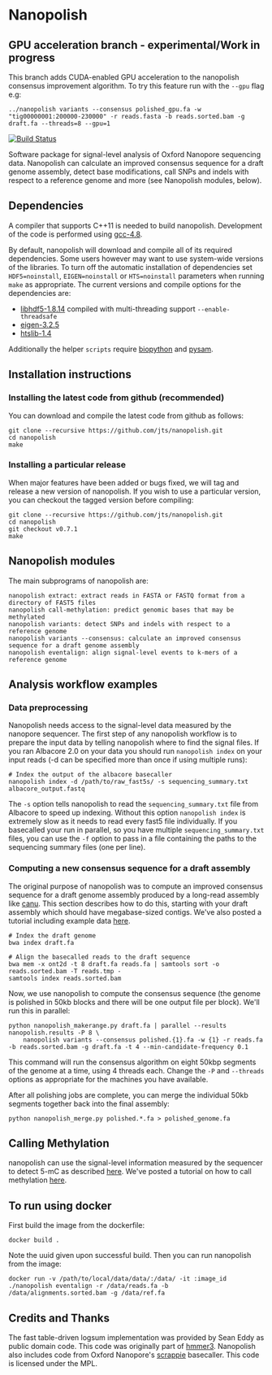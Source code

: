 # Nanopolish

## GPU acceleration branch - experimental/Work in progress

This branch adds CUDA-enabled GPU acceleration to the nanopolish consensus improvement algorithm. To try this feature run with the `--gpu` flag e.g:
```
../nanopolish variants --consensus polished_gpu.fa -w "tig00000001:200000-230000" -r reads.fasta -b reads.sorted.bam -g draft.fa --threads=8 --gpu=1
```

[![Build Status](https://travis-ci.org/jts/nanopolish.svg?branch=master)](https://travis-ci.org/jts/nanopolish)

Software package for signal-level analysis of Oxford Nanopore sequencing data. Nanopolish can calculate an improved consensus sequence for a draft genome assembly, detect base modifications, call SNPs and indels with respect to a reference genome and more (see Nanopolish modules, below).

## Dependencies

A compiler that supports C++11 is needed to build nanopolish. Development of the code is performed using [gcc-4.8](https://gcc.gnu.org/gcc-4.8/).

By default, nanopolish will download and compile all of its required dependencies. Some users however may want to use system-wide versions of the libraries. To turn off the automatic installation of dependencies set `HDF5=noinstall`, `EIGEN=noinstall` or `HTS=noinstall` parameters when running `make` as appropriate. The current versions and compile options for the dependencies are:

* [libhdf5-1.8.14](http://www.hdfgroup.org/HDF5/release/obtain5.html) compiled with multi-threading support `--enable-threadsafe`
* [eigen-3.2.5](http://eigen.tuxfamily.org)
* [htslib-1.4](http://github.com/samtools/htslib) 

Additionally the helper `scripts` require [biopython](http://www.biopython.org) and [pysam](http://pysam.readthedocs.io/en/latest/installation.html).


## Installation instructions

### Installing the latest code from github (recommended)

You can download and compile the latest code from github as follows:

```
git clone --recursive https://github.com/jts/nanopolish.git
cd nanopolish
make
```

### Installing a particular release

When major features have been added or bugs fixed, we will tag and release a new version of nanopolish. If you wish to use a particular version, you can checkout the tagged version before compiling:

```
git clone --recursive https://github.com/jts/nanopolish.git
cd nanopolish
git checkout v0.7.1
make
```

## Nanopolish modules

The main subprograms of nanopolish are:

```
nanopolish extract: extract reads in FASTA or FASTQ format from a directory of FAST5 files
nanopolish call-methylation: predict genomic bases that may be methylated
nanopolish variants: detect SNPs and indels with respect to a reference genome
nanopolish variants --consensus: calculate an improved consensus sequence for a draft genome assembly
nanopolish eventalign: align signal-level events to k-mers of a reference genome
```

## Analysis workflow examples

### Data preprocessing

Nanopolish needs access to the signal-level data measured by the nanopore sequencer. The first step of any nanopolish workflow is to prepare the input data by telling nanopolish where to find the signal files. If you ran Albacore 2.0 on your data you should run `nanopolish index` on your input reads (-d can be specified more than once if using multiple runs):

```
# Index the output of the albacore basecaller
nanopolish index -d /path/to/raw_fast5s/ -s sequencing_summary.txt albacore_output.fastq
```

The `-s` option tells nanopolish to read the `sequencing_summary.txt` file from Albacore to speed up indexing. Without this option `nanopolish index` is extremely slow as it needs to read every fast5 file individually. If you basecalled your run in parallel, so you have multiple `sequencing_summary.txt` files, you can use the `-f` option to pass in a file containing the paths to the sequencing summary files (one per line).

### Computing a new consensus sequence for a draft assembly

The original purpose of nanopolish was to compute an improved consensus sequence for a draft genome assembly produced by a long-read assembly like [canu](https://github.com/marbl/canu). This section describes how to do this, starting with your draft assembly which should have megabase-sized contigs. We've also posted a tutorial including example data [here](http://nanopolish.readthedocs.io/en/latest/quickstart_consensus.html).

```
# Index the draft genome
bwa index draft.fa

# Align the basecalled reads to the draft sequence
bwa mem -x ont2d -t 8 draft.fa reads.fa | samtools sort -o reads.sorted.bam -T reads.tmp -
samtools index reads.sorted.bam
```

Now, we use nanopolish to compute the consensus sequence (the genome is polished in 50kb blocks and there will be one output file per block). We'll run this in parallel:

```
python nanopolish_makerange.py draft.fa | parallel --results nanopolish.results -P 8 \
    nanopolish variants --consensus polished.{1}.fa -w {1} -r reads.fa -b reads.sorted.bam -g draft.fa -t 4 --min-candidate-frequency 0.1
```

This command will run the consensus algorithm on eight 50kbp segments of the genome at a time, using 4 threads each. Change the ```-P``` and ```--threads``` options as appropriate for the machines you have available.

After all polishing jobs are complete, you can merge the individual 50kb segments together back into the final assembly:

```
python nanopolish_merge.py polished.*.fa > polished_genome.fa
```

## Calling Methylation

nanopolish can use the signal-level information measured by the sequencer to detect 5-mC as described [here](http://www.nature.com/nmeth/journal/vaop/ncurrent/full/nmeth.4184.html). We've posted a tutorial on how to call methylation [here](http://nanopolish.readthedocs.io/en/latest/quickstart_call_methylation.html).

## To run using docker

First build the image from the dockerfile:
```
docker build .
```
Note the uuid given upon successful build.
Then you can run nanopolish from the image:
```
docker run -v /path/to/local/data/data/:/data/ -it :image_id  ./nanopolish eventalign -r /data/reads.fa -b /data/alignments.sorted.bam -g /data/ref.fa
```

## Credits and Thanks

The fast table-driven logsum implementation was provided by Sean Eddy as public domain code. This code was originally part of [hmmer3](http://hmmer.janelia.org/). Nanopolish also includes code from Oxford Nanopore's [scrappie](https://github.com/nanoporetech/scrappie) basecaller. This code is licensed under the MPL.
